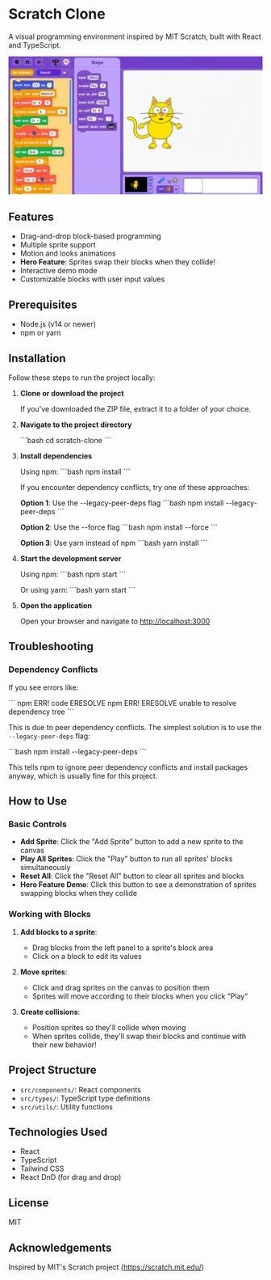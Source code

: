 # Scratch Clone

A visual programming environment inspired by MIT Scratch, built with React and TypeScript.

![Scratch Clone Screenshot](screenshot.png)

## Features

- Drag-and-drop block-based programming
- Multiple sprite support
- Motion and looks animations
- **Hero Feature**: Sprites swap their blocks when they collide!
- Interactive demo mode
- Customizable blocks with user input values

## Prerequisites

- Node.js (v14 or newer)
- npm or yarn

## Installation

Follow these steps to run the project locally:

1. **Clone or download the project**

   If you've downloaded the ZIP file, extract it to a folder of your choice.

2. **Navigate to the project directory**

   \`\`\`bash
   cd scratch-clone
   \`\`\`

3. **Install dependencies**

   Using npm:
   \`\`\`bash
   npm install
   \`\`\`

   If you encounter dependency conflicts, try one of these approaches:

   **Option 1**: Use the --legacy-peer-deps flag
   \`\`\`bash
   npm install --legacy-peer-deps
   \`\`\`

   **Option 2**: Use the --force flag
   \`\`\`bash
   npm install --force
   \`\`\`

   **Option 3**: Use yarn instead of npm
   \`\`\`bash
   yarn install
   \`\`\`

4. **Start the development server**

   Using npm:
   \`\`\`bash
   npm start
   \`\`\`

   Or using yarn:
   \`\`\`bash
   yarn start
   \`\`\`

5. **Open the application**

   Open your browser and navigate to [http://localhost:3000](http://localhost:3000)

## Troubleshooting

### Dependency Conflicts

If you see errors like:

\`\`\`
npm ERR! code ERESOLVE
npm ERR! ERESOLVE unable to resolve dependency tree
\`\`\`

This is due to peer dependency conflicts. The simplest solution is to use the `--legacy-peer-deps` flag:

\`\`\`bash
npm install --legacy-peer-deps
\`\`\`

This tells npm to ignore peer dependency conflicts and install packages anyway, which is usually fine for this project.

## How to Use

### Basic Controls

- **Add Sprite**: Click the "Add Sprite" button to add a new sprite to the canvas
- **Play All Sprites**: Click the "Play" button to run all sprites' blocks simultaneously
- **Reset All**: Click the "Reset All" button to clear all sprites and blocks
- **Hero Feature Demo**: Click this button to see a demonstration of sprites swapping blocks when they collide

### Working with Blocks

1. **Add blocks to a sprite**:
   - Drag blocks from the left panel to a sprite's block area
   - Click on a block to edit its values

2. **Move sprites**:
   - Click and drag sprites on the canvas to position them
   - Sprites will move according to their blocks when you click "Play"

3. **Create collisions**:
   - Position sprites so they'll collide when moving
   - When sprites collide, they'll swap their blocks and continue with their new behavior!

## Project Structure

- `src/components/`: React components
- `src/types/`: TypeScript type definitions
- `src/utils/`: Utility functions

## Technologies Used

- React
- TypeScript
- Tailwind CSS
- React DnD (for drag and drop)

## License

MIT

## Acknowledgements

Inspired by MIT's Scratch project (https://scratch.mit.edu/)
